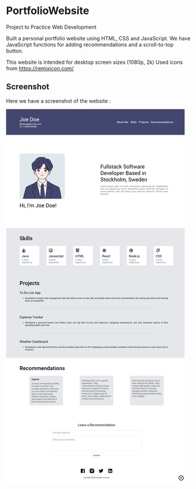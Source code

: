 # PortfolioWebsite
Project to Practice Web Development

Built a personal portfolio website using HTML, CSS and JavaScript.
We have JavaScript functions for adding recommendations and a scroll-to-top button.

This website is intended for desktop screen sizes (1080p, 2k)
Used icons from https://remixicon.com/ 

## Screenshot
Here we have a screenshot of the website :

![alt text](https://github.com/ChangGabriel/PortfolioWebsite/blob/main/Screenshot/PortfolioWebsite.png)



